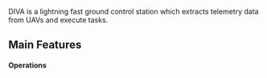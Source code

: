 DIVA is a lightning fast ground control station which extracts telemetry data from UAVs and execute tasks.

## Main Features

#### Operations

